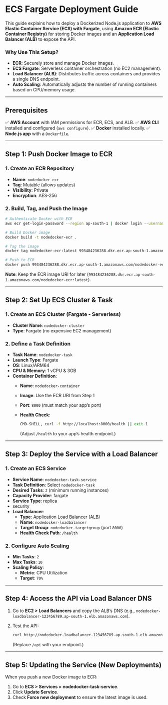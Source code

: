 # **ECS Fargate Deployment Guide**

This guide explains how to deploy a Dockerized Node.js application to **AWS Elastic Container Service (ECS) with Fargate**, using **Amazon ECR (Elastic Container Registry)** for storing Docker images and an **Application Load Balancer (ALB)** to expose the API.

### **Why Use This Setup?**

- **ECR**: Securely store and manage Docker images.
- **ECS Fargate**: Serverless container orchestration (no EC2 management).
- **Load Balancer (ALB)**: Distributes traffic across containers and provides a single DNS endpoint.
- **Auto Scaling**: Automatically adjusts the number of running containers based on CPU/memory usage.

---

## **Prerequisites**

✅ **AWS Account** with IAM permissions for ECR, ECS, and ALB.
✅ **AWS CLI** installed and configured (`aws configure`).
✅ **Docker** installed locally.
✅ **Node.js app** with a `Dockerfile`.

---

## **Step 1: Push Docker Image to ECR**

### **1. Create an ECR Repository**

- **Name**: `nodedocker-ecr`
- **Tag**: Mutable (allows updates)
- **Visibility**: Private
- **Encryption**: AES-256

### **2. Build, Tag, and Push the Image**

```bash
# Authenticate Docker with ECR  
aws ecr get-login-password --region ap-south-1 | docker login --username AWS --password-stdin 993484236288.dkr.ecr.ap-south-1.amazonaws.com  

# Build Docker image  
docker build -t nodedocker-ecr .  

# Tag the image  
docker tag nodedocker-ecr:latest 993484236288.dkr.ecr.ap-south-1.amazonaws.com/nodedocker-ecr:latest  

# Push to ECR  
docker push 993484236288.dkr.ecr.ap-south-1.amazonaws.com/nodedocker-ecr:latest  
```

**Note**: Keep the ECR image URI for later (`993484236288.dkr.ecr.ap-south-1.amazonaws.com/nodedocker-ecr:latest`).

---

## **Step 2: Set Up ECS Cluster & Task**

### **1. Create an ECS Cluster (Fargate - Serverless)**

- **Cluster Name**: `nodedocker-cluster`
- **Type**: Fargate (no expensive EC2 management)

### **2. Define a Task Definition**

- **Task Name**: `nodedocker-task`
- **Launch Type**: Fargate
- **OS**: Linux/ARM64
- **CPU & Memory**: 1 vCPU & 3GB
- **Container Definition**:
  - **Name**: `nodedocker-container`
  - **Image**: Use the ECR URI from Step 1
  - **Port**: `8000` (must match your app’s port)
  - **Health Check**:

    ```bash
    CMD-SHELL, curl -f http://localhost:8000/health || exit 1
    ```

    (Adjust `/health` to your app’s health endpoint.)

---

## **Step 3: Deploy the Service with a Load Balancer**

### **1. Create an ECS Service**

- **Service Name**: `nodedocker-task-service`
- **Task Definition**: Select `nodedocker-task`
- **Desired Tasks**: `2` (minimum running instances)
- **Capacity Provider**: fargate
- **Service Type**: replica
- security
- **Load Balancer**:
  - **Type**: Application Load Balancer (ALB)
  - **Name**: `nodedocker-loadbalancer`
  - **Target Group**: `nodedocker-targetgroup` (port `8000`)
  - **Health Check Path**: `/health`

### **2. Configure Auto Scaling**

- **Min Tasks**: `2`
- **Max Tasks**: `10`
- **Scaling Policy**:
  - **Metric**: CPU Utilization
  - **Target**: `70%`

---

## **Step 4: Access the API via Load Balancer DNS**

1. Go to **EC2 > Load Balancers** and copy the ALB’s DNS (e.g., `nodedocker-loadbalancer-123456789.ap-south-1.elb.amazonaws.com`).
2. Test the API:

   ```bash
   curl http://nodedocker-loadbalancer-123456789.ap-south-1.elb.amazonaws.com/api
   ```

   (Replace `/api` with your endpoint.)

---

## **Step 5: Updating the Service (New Deployments)**

When you push a new Docker image to ECR:

1. Go to **ECS > Services > nodedocker-task-service**.
2. Click **Update Service**.
3. Check **Force new deployment** to ensure the latest image is used.
